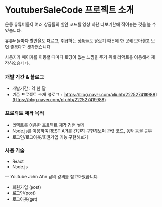 # YoutuberSaleCode 프로젝트 소개
운동 유튜버들이 여러 상품들의 할인 코드를 영상 하단 더보기란에 적어놓는 것을 볼 수 있습니다.

유튜버들마다 할인율도 다르고, 취급하는 상품들도 달랐기 때문에 한 곳에 모아놓고 보면 좋겠다고 생각했습니다.

사용자가 페이지를 이동할 때마다 로딩이 없는 느낌을 주기 위해 리액트를 이용해서 제작하였습니다.

### 개발 기간 & 블로그
* 개발기간 : 약 한 달
* 기존 프로젝트 소개_블로그 : [https://blog.naver.com/pliuhb/222527419988](https://blog.naver.com/pliuhb/222527419988)

### 프로젝트 제작 목적
* 리액트를 이용한 프로젝트 제작 경험 쌓기
* Node.js를 이용하여 REST API를 간단히 구현해보며 관련 코드, 동작 등을 공부
* 로그인/로그아웃/회원가입 기능 구현해보기

### 사용 기술
* React
* Node.js

--
Youtube John Ahn 님의 강의를 참고하였습니다.

- 회원가입 (post)
- 로그인(post)
- 로그아웃(get)
